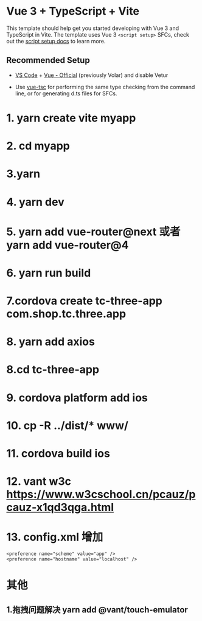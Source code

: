 # Vue 3 + TypeScript + Vite

This template should help get you started developing with Vue 3 and TypeScript in Vite. The template uses Vue 3 `<script setup>` SFCs, check out the [script setup docs](https://v3.vuejs.org/api/sfc-script-setup.html#sfc-script-setup) to learn more.

## Recommended Setup

- [VS Code](https://code.visualstudio.com/) + [Vue - Official](https://marketplace.visualstudio.com/items?itemName=Vue.volar) (previously Volar) and disable Vetur

- Use [vue-tsc](https://github.com/vuejs/language-tools/tree/master/packages/tsc) for performing the same type checking from the command line, or for generating d.ts files for SFCs.



# 1. yarn create vite myapp

# 2. cd myapp

# 3.yarn

# 4. yarn dev

# 5. yarn add vue-router@next 或者yarn add vue-router@4

# 6. yarn run build

# 7.cordova create tc-three-app com.shop.tc.three.app

# 8. yarn add axios

# 8.cd tc-three-app

# 9. cordova platform add ios

# 10. cp -R ../dist/* www/

# 11. cordova build ios

# 12. vant w3c https://www.w3cschool.cn/pcauz/pcauz-x1qd3qga.html

# 13. config.xml  增加
    <preference name="scheme" value="app" />
    <preference name="hostname" value="localhost" />


# 其他
## 1.拖拽问题解决 yarn add @vant/touch-emulator